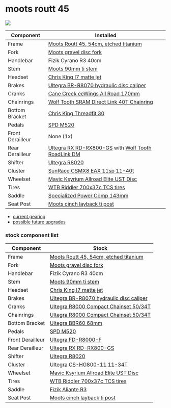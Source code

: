 # moots routt 45

![](profile.jpg)

| Component | Installed |
| --------- | ----- |
| Frame | [Moots Routt 45, 54cm, etched titanium](https://moots.com/bike/routt-45/) |
| Fork | [Moots gravel disc fork](https://moots.com/components/#forks) |
| Handlebar | Fizik Cyrano R3 40cm |
| Stem | [Moots 90mm ti stem](https://shop.moots.com/collections/stems-posts-forks/products/moots-ti-stem) |
| Headset | [Chris King I7 matte jet](https://chrisking.com/products/headset-inset-7?variant=8177170055213) |
| Brakes | [Ultegra BR-R8070 hydraulic disc caliper](https://bike.shimano.com/en-US/product/component/ultegra-r8000/BR-R8070-R.html) |
| Cranks | [Cane Creek eeWings All Road 170mm](https://canecreek.com/product/eewings-all-road/) |
| Chainrings | [Wolf Tooth SRAM Direct Link 40T Chainring](https://www.wolftoothcomponents.com/collections/gravel-cyclocross-road/products/direct-mount-chainrings-for-sram-cranks?variant=14781783474211#loaded) |
| Bottom Bracket | [Chris King Threadfit 30](https://chrisking.com/collections/threadfit-30) |
| Pedals | [SPD M520](https://bike.shimano.com/en-US/product/component/deore-m6000/PD-M520.html) |
| Front Derailleur | None (1x) |
| Rear Derailleur | [Ultegra RX RD-RX800-GS](https://bike.shimano.com/en-US/product/component/ultegra-rx/RD-RX800-GS.html) with [Wolf Tooth RoadLink DM](https://www.wolftoothcomponents.com/products/roadlink-dm) |
| Shifter | [Ultegra R8020](https://bike.shimano.com/en-US/product/component/ultegra-r8000/ST-R8020-L.html) |
| Cluster | [SunRace CSMX8 EAX 11sp 11-40t](http://www.sunrace.com/en/products/detail/csmx8) |
| Wheelset | [Mavic Ksyrium Allroad Elite UST Disc](https://shop.mavic.com/en-int/allroad-elite-ust-disc-rr0974.html) |
| Tires | [WTB Riddler 700x37c TCS tires](https://www.wtb.com/products/riddler700c) |
| Saddle | [Specialized Power Comp 143mm](https://www.specialized.com/us/en/power-comp/p/155836) |
| Seat Post | [Moots cinch layback ti post](https://shop.moots.com/products/moots-layback-cinch-post) |

* [current gearing](https://www.gear-calculator.com/?GR=DERS&KB=34,50&RZ=11,13,15,17,19,21,23,25,27,30,34&UF=2281&TF=90&SL=2.6&UN=KMH&DV=ratio&GR2=DERS&KB2=40&RZ2=11,13,15,17,19,21,24,27,31,35,40&UF2=2281)
* [possible future upgrades](upgrades.md)

### stock component list

| Component | Stock |
| --------- | ----- |
| Frame | [Moots Routt 45, 54cm, etched titanium](https://moots.com/bike/routt-45/) |
| Fork | [Moots gravel disc fork](https://moots.com/components/#forks) |
| Handlebar | Fizik Cyrano R3 40cm |
| Stem | [Moots 90mm ti stem](https://shop.moots.com/collections/stems-posts-forks/products/moots-ti-stem) |
| Headset | [Chris King I7 matte jet](https://chrisking.com/products/headset-inset-7?variant=8177170055213) |
| Brakes | [Ultegra BR-R8070 hydraulic disc caliper](https://bike.shimano.com/en-US/product/component/ultegra-r8000/BR-R8070-R.html) |
| Cranks | [Ultegra R8000 Compact Chainset 50/34T](https://bike.shimano.com/en-AU/product/component/ultegra-r8000/FC-R8000.html) |
| Chainrings | [Ultegra R8000 Compact Chainset 50/34T](https://bike.shimano.com/en-AU/product/component/ultegra-r8000/FC-R8000.html) |
| Bottom Bracket | [Ultegra BBR60 68mm](https://bike.shimano.com/en-EU/product/component/105-5800/SM-BBR60.html) |
| Pedals | [SPD M520](https://bike.shimano.com/en-US/product/component/deore-m6000/PD-M520.html) |
| Front Derailleur | [Ultegra FD-R8000-F](https://bike.shimano.com/en-US/product/component/ultegra-r8000/FD-R8000-F.html) |
| Rear Derailleur | [Ultegra RX RD-RX800-GS](https://bike.shimano.com/en-EU/product/component/ultegra-rx/RD-RX800-GS.html) |
| Shifter | [Ultegra R8020](https://bike.shimano.com/en-US/product/component/ultegra-r8000/ST-R8020-L.html) |
| Cluster | [Ultegra CS-HG800-11 11-34T](https://bike.shimano.com/en-EU/product/component/ultegra-r8000/CS-HG800-11.html) |
| Wheelset | [Mavic Ksyrium Allroad Elite UST Disc](https://shop.mavic.com/en-int/allroad-elite-ust-disc-rr0974.html) |
| Tires | [WTB Riddler 700x37c TCS tires](https://www.wtb.com/products/riddler700c) |
| Saddle | [Fizik Aliante R3](https://www.fizik.com/us_en/aliante-r3.html) |
| Seat Post | [Moots cinch layback ti post](https://shop.moots.com/products/moots-layback-cinch-post) |
